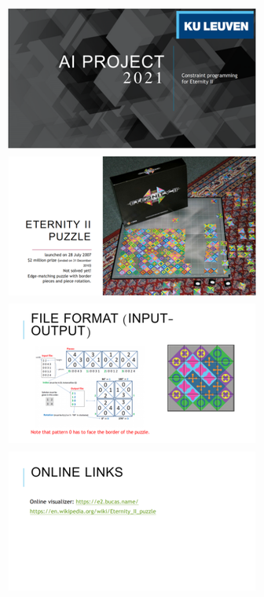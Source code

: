 ![Title slide](Slide1.png "Title slide")

![Intro slide](Slide2.png "Intro slide")

![File Format](Slide3.png "File format")

![Online Links](Slide4.png "Online Links")
